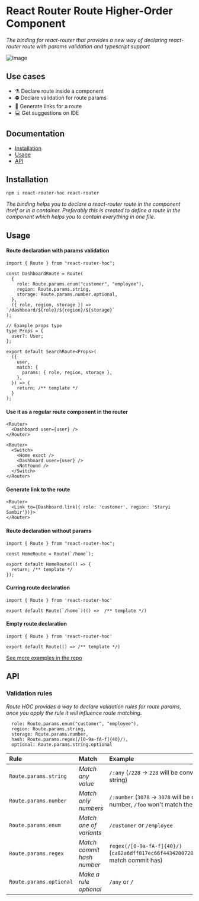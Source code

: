 # React Router Route Higher-Order Component

_The binding for react-router that provides a new way of declaring react-router route with params validation and typescript support_

![Image](https://i.ibb.co/hF7bn5d/out.gif)

## Use cases

- ⚗️ Declare route inside a component
- ⛔️ Declare validation for route params
- 🚀 Generate links for a route
- 💻 Get suggestions on IDE

## Documentation

- [Installation](#installation)
- [Usage](#usage)
- [API](#api)

## Installation

```npm i react-router-hoc react-router```

_The binding helps you to declare a react-router route in the component itself or in a container. Preferably this is created to define a route in the component which helps you to contain everything in one file._

## Usage

#### Route declaration with params validation

```tsx
import { Route } from "react-router-hoc";

const DashboardRoute = Route(
  {
    role: Route.params.enum("customer", "employee"),
    region: Route.params.string,
    storage: Route.params.number.optional,
  },
  ({ role, region, storage }) => `/dashboard/${role}/${region}/${storage}`
);

// Example props type
type Props = {
  user?: User;
};

export default SearchRoute<Props>(
  ({
    user,
    match: {
      params: { role, region, storage },
    },
  }) => {
    return; /** template */
  }
);
```

#### Use it as a regular route component in the router

```tsx
<Router>
  <Dashboard user={user} />
</Router>
```

```tsx
<Router>
  <Switch>
    <Home exact />
    <Dashboard user={user} />
    <NotFound />
  </Switch>
</Router>
```

#### Generate link to the route

```tsx
<Router>
  <Link to={Dashboard.link({ role: 'customer', region: 'Staryi Sambir'})}>
</Router>
```

#### Route declaration without params

```tsx
import { Route } from "react-router-hoc";

const HomeRoute = Route(`/home`);

export default HomeRoute(() => {
  return; /** template */
});
```

#### Curring route declaration

```tsx
import { Route } from 'react-router-hoc'

export default Route(`/home`)(() =>  /** template */)
```

#### Empty route declaration

```tsx
import { Route } from 'react-router-hoc'

export default Route(() => /** template */)
```

[See more examples in the repo](examples)

## API

### Validation rules

_Route HOC provides a way to declare validation rules for route params, once you apply the rule it will influence route matching._

```tsx
  role: Route.params.enum("customer", "employee"),
  region: Route.params.string,
  storage: Route.params.number,
  hash: Route.params.regex(/[0-9a-fA-f]{40}/),
  optional: Route.params.string.optional
```

| Rule                    | Match                      | Example                                                                                   |
| :---------------------- | :------------------------- | :---------------------------------------------------------------------------------------- |
| `Route.params.string`   | _Match any value_          | `/:any` (`/228` -> `228` will be converted to a string)                                   |
| `Route.params.number`   | _Match only numbers_       | `/:number` (`3078` -> `3078` will be converted to a number, `/foo` won't match the route) |
| `Route.params.enum`     | _Match one of variants_    | `/customer` or `/employee`                                                                |
| `Route.params.regex`    | _Match commit hash number_ | `regex(/[0-9a-fA-f]{40}/)` (`ca82a6dff817ec66f44342007202690a93763949` match commit has) |
| `Route.params.optional` | _Make a rule optional_     | `/any` or `/`                                                                             |
